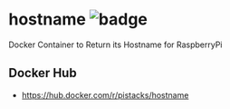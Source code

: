 # hostname ![badge](https://action-badges.now.sh/pistacks/hostname?action=build)
Docker Container to Return its Hostname for RaspberryPi


## Docker Hub

- https://hub.docker.com/r/pistacks/hostname
